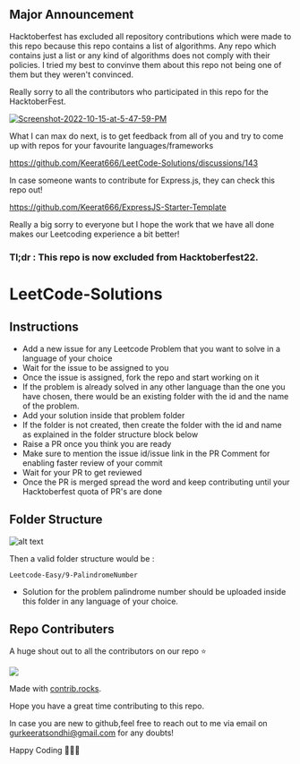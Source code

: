 ## Major Announcement 

Hacktoberfest has excluded all repository contributions which were made to this repo because this repo contains a list of algorithms. Any repo which contains just a list or any kind of algorithms does not comply with their policies. I tried my best to convinve them about this repo not being one of them but they weren't convinced.

Really sorry to all the contributors who participated in this repo for the HacktoberFest.

<a href="https://ibb.co/WvRCDKG"><img src="https://i.ibb.co/8gQkz8N/Screenshot-2022-10-15-at-5-47-59-PM.png" alt="Screenshot-2022-10-15-at-5-47-59-PM" border="0"></a>

What I can max do next, is to get feedback from all of you and try to come up with repos for your favourite languages/frameworks

https://github.com/Keerat666/LeetCode-Solutions/discussions/143

In case someone wants to contribute for Express.js, they can check this repo out!

https://github.com/Keerat666/ExpressJS-Starter-Template

Really a big sorry to everyone but I hope the work that we have all done makes our Leetcoding experience a bit better!

### Tl;dr : This repo is now excluded from Hacktoberfest22.

# LeetCode-Solutions


## Instructions

- Add a new issue for any Leetcode Problem that you want to solve in a language of your choice
- Wait for the issue to be assigned to you
- Once the issue is assigned, fork the repo and start working on it
- If the problem is already solved in any other language than the one you have chosen, there would be an existing folder with the id and the name of the problem.
- Add your solution inside that problem folder
- If the folder is not created, then create the folder with the id and name as explained in the folder structure block below
- Raise a PR once you think you are ready
- Make sure to mention the issue id/issue link in the PR Comment for enabling faster review of your commit
- Wait for your PR to get reviewed
- Once the PR is merged spread the word and keep contributing until your Hacktoberfest quota of PR's are done 


## Folder Structure

![alt text](https://i.ibb.co/dQSyD0J/Screenshot-2022-10-09-at-3-27-51-AM.png)

Then a valid folder structure would be : 

```
Leetcode-Easy/9-PalindromeNumber
```
- Solution for the problem palindrome number should be uploaded inside this folder in any language of your choice.


## Repo Contributers

A huge shout out to all the contributors on our repo ⭐️

<a href="https://github.com/keerat666/LeetCode-HacktoberFest22/graphs/contributors">
  <img src="https://contrib.rocks/image?repo=keerat666/LeetCode-HacktoberFest22" />
</a>

Made with [contrib.rocks](https://contrib.rocks).

Hope you have a great time contributing to this repo.

In case you are new to github,feel free to reach out to me via email on gurkeeratsondhi@gmail.com for any doubts!

Happy Coding 👨🏽‍💻
